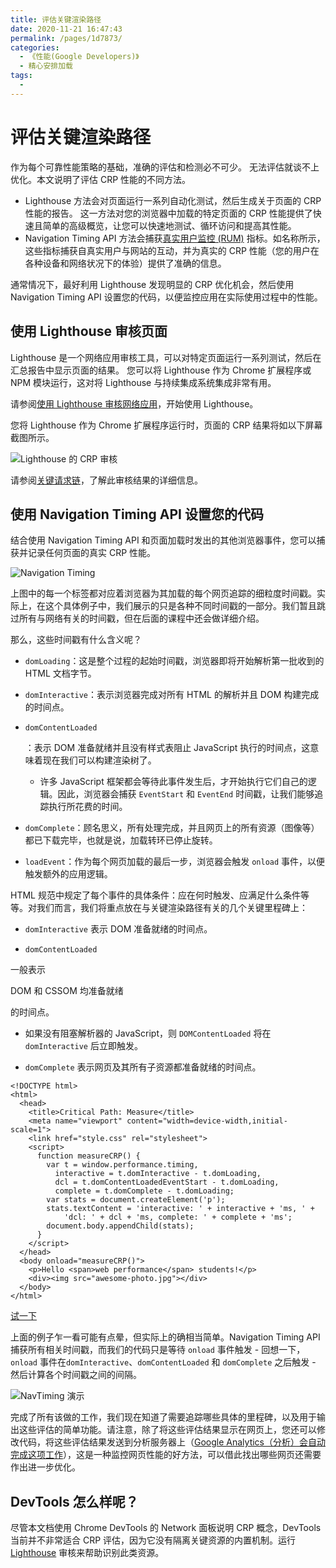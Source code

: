 ```yaml
---
title: 评估关键渲染路径
date: 2020-11-21 16:47:43
permalink: /pages/1d7873/
categories:
  - 《性能(Google Developers)》
  - 精心安排加载
tags:
  -
---
```


# 评估关键渲染路径

作为每个可靠性能策略的基础，准确的评估和检测必不可少。 无法评估就谈不上优化。本文说明了评估 CRP 性能的不同方法。

- Lighthouse 方法会对页面运行一系列自动化测试，然后生成关于页面的 CRP 性能的报告。 这一方法对您的浏览器中加载的特定页面的 CRP 性能提供了快速且简单的高级概览，让您可以快速地测试、循环访问和提高其性能。
- Navigation Timing API 方法会捕获[真实用户监控 (RUM)](https://en.wikipedia.org/wiki/Real_user_monitoring) 指标。如名称所示，这些指标捕获自真实用户与网站的互动，并为真实的 CRP 性能（您的用户在各种设备和网络状况下的体验）提供了准确的信息。

通常情况下，最好利用 Lighthouse 发现明显的 CRP 优化机会，然后使用 Navigation Timing API 设置您的代码，以便监控应用在实际使用过程中的性能。

## 使用 Lighthouse 审核页面

Lighthouse 是一个网络应用审核工具，可以对特定页面运行一系列测试，然后在汇总报告中显示页面的结果。 您可以将 Lighthouse 作为 Chrome 扩展程序或 NPM 模块运行，这对将 Lighthouse 与持续集成系统集成非常有用。

请参阅[使用 Lighthouse 审核网络应用](https://developers.google.cn/web/tools/lighthouse)，开始使用 Lighthouse。

您将 Lighthouse 作为 Chrome 扩展程序运行时，页面的 CRP 结果将如以下屏幕截图所示。

![Lighthouse 的 CRP 审核](https://developers.google.cn/web/fundamentals/performance/critical-rendering-path/images/lighthouse-crp.png)

请参阅[关键请求链](https://developers.google.cn/web/tools/lighthouse/audits/critical-request-chains)，了解此审核结果的详细信息。

## 使用 Navigation Timing API 设置您的代码

结合使用 Navigation Timing API 和页面加载时发出的其他浏览器事件，您可以捕获并记录任何页面的真实 CRP 性能。

![Navigation Timing](https://developers.google.cn/web/fundamentals/performance/critical-rendering-path/images/dom-navtiming.png)

上图中的每一个标签都对应着浏览器为其加载的每个网页追踪的细粒度时间戳。实际上，在这个具体例子中，我们展示的只是各种不同时间戳的一部分。我们暂且跳过所有与网络有关的时间戳，但在后面的课程中还会做详细介绍。

那么，这些时间戳有什么含义呢？

- `domLoading`：这是整个过程的起始时间戳，浏览器即将开始解析第一批收到的 HTML 文档字节。

- `domInteractive`：表示浏览器完成对所有 HTML 的解析并且 DOM 构建完成的时间点。

- ```
  domContentLoaded
  ```

  ：表示 DOM 准备就绪并且没有样式表阻止 JavaScript 执行的时间点，这意味着现在我们可以构建渲染树了。

  - 许多 JavaScript 框架都会等待此事件发生后，才开始执行它们自己的逻辑。因此，浏览器会捕获 `EventStart` 和 `EventEnd` 时间戳，让我们能够追踪执行所花费的时间。

- `domComplete`：顾名思义，所有处理完成，并且网页上的所有资源（图像等）都已下载完毕，也就是说，加载转环已停止旋转。

- `loadEvent`：作为每个网页加载的最后一步，浏览器会触发 `onload` 事件，以便触发额外的应用逻辑。

HTML 规范中规定了每个事件的具体条件：应在何时触发、应满足什么条件等等。对我们而言，我们将重点放在与关键渲染路径有关的几个关键里程碑上：

- `domInteractive` 表示 DOM 准备就绪的时间点。

- ```
  domContentLoaded
  ```

一般表示

DOM 和 CSSOM 均准备就绪

的时间点。

- 如果没有阻塞解析器的 JavaScript，则 `DOMContentLoaded` 将在 `domInteractive` 后立即触发。

- `domComplete` 表示网页及其所有子资源都准备就绪的时间点。

```
<!DOCTYPE html>
<html>
  <head>
    <title>Critical Path: Measure</title>
    <meta name="viewport" content="width=device-width,initial-scale=1">
    <link href="style.css" rel="stylesheet">
    <script>
      function measureCRP() {
        var t = window.performance.timing,
          interactive = t.domInteractive - t.domLoading,
          dcl = t.domContentLoadedEventStart - t.domLoading,
          complete = t.domComplete - t.domLoading;
        var stats = document.createElement('p');
        stats.textContent = 'interactive: ' + interactive + 'ms, ' +
            'dcl: ' + dcl + 'ms, complete: ' + complete + 'ms';
        document.body.appendChild(stats);
      }
    </script>
  </head>
  <body onload="measureCRP()">
    <p>Hello <span>web performance</span> students!</p>
    <div><img src="awesome-photo.jpg"></div>
  </body>
</html>
```

[试一下](https://googlesamples.github.io/web-fundamentals/fundamentals/performance/critical-rendering-path/measure_crp.html)

上面的例子乍一看可能有点晕，但实际上的确相当简单。Navigation Timing API 捕获所有相关时间戳，而我们的代码只是等待 `onload` 事件触发 - 回想一下，`onload` 事件在`domInteractive`、`domContentLoaded` 和 `domComplete` 之后触发 - 然后计算各个时间戳之间的间隔。

![NavTiming 演示](https://developers.google.cn/web/fundamentals/performance/critical-rendering-path/images/device-navtiming-small.png)

完成了所有该做的工作，我们现在知道了需要追踪哪些具体的里程碑，以及用于输出这些评估的简单功能。请注意，除了将这些评估结果显示在网页上，您还可以修改代码，将这些评估结果发送到分析服务器上（[Google Analytics（分析）会自动完成这项工作](https://support.google.com/analytics/answer/1205784)），这是一种监控网页性能的好方法，可以借此找出哪些网页还需要作出进一步优化。

## DevTools 怎么样呢？

尽管本文档使用 Chrome DevTools 的 Network 面板说明 CRP 概念，DevTools 当前并不非常适合 CRP 评估，因为它没有隔离关键资源的内置机制。运行 [Lighthouse](https://developers.google.cn/web/fundamentals/performance/critical-rendering-path/measure-crp#lighthouse) 审核来帮助识别此类资源。
